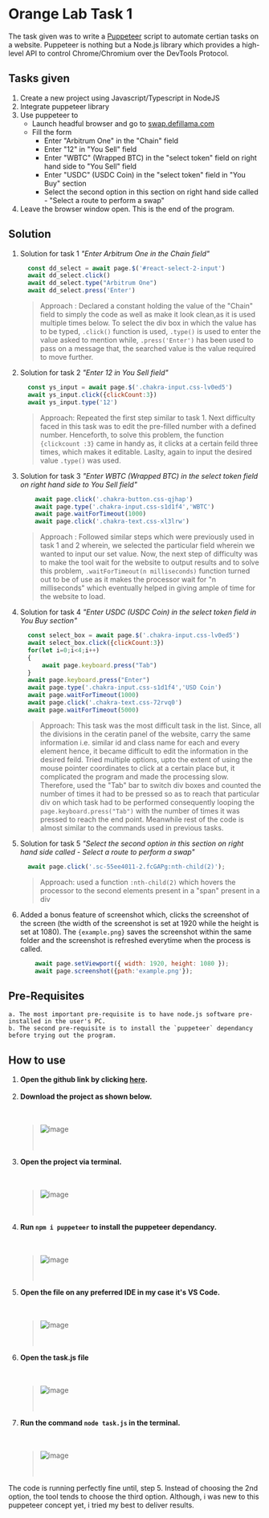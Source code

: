 # Orange Lab Task 1
The task given was to write a [Puppeteer](https://pptr.dev) script to automate certian tasks on a website.
Puppeteer is nothing but a Node.js library which provides a high-level API to control Chrome/Chromium over the DevTools Protocol.
## Tasks given
  1. Create a new project using Javascript/Typescript in NodeJS 
  2. Integrate puppeteer library 
  3. Use puppeteer to
        - Launch headful browser and go to [swap.defillama.com](swap.defillama.com)
        - Fill the form 
          - Enter "Arbitrum One" in the "Chain" field 
          - Enter "12" in "You Sell" field 
          - Enter "WBTC" (Wrapped BTC) in the "select token" field on right hand side to "You Sell" field 
          - Enter "USDC" (USDC Coin) in the "select token" field in "You Buy" section 
          - Select the second option in this section on right hand side called - "Select a route to perform a swap"
  5. Leave the browser window open. This is the end of the program.
## Solution
  1. Solution for task 1 <i>"Enter Arbitrum One in the Chain field"</i>
     ```node.js
       const dd_select = await page.$('#react-select-2-input')
       await dd_select.click()
       await dd_select.type("Arbitrum One")
       await dd_select.press('Enter')
       ```
        > Approach : Declared a constant holding the value of the "Chain" field to simply the code as well as make it look clean,as it             is used multiple times below.
          To select the div box in which the value has to be typed, `.click()` function is used, `.type()` is used to enter the value              asked to mention while, `.press('Enter')` has been used to pass on a message that, the searched value is the value required to           move further.
  2. Solution for task 2 <i>"Enter 12 in You Sell field"</i>
     ```node.js
       const ys_input = await page.$('.chakra-input.css-lv0ed5')
       await ys_input.click({clickCount:3})
       await ys_input.type('12')
     ```
       > Approach: Repeated the first step similar to task 1. Next difficulty faced in this task was to edit the pre-filled number with           a defined number.
         Henceforth, to solve this problem, the function `{clickcount :3}` came in handy as, it clicks at a certain feild three times,            which makes it editable.
         Laslty, again to input the desired value `.type()` was used.

  3. Solution for task 3 <i>"Enter WBTC (Wrapped BTC) in the select token field on right hand side to You Sell field"</i>
     ```node.js
         await page.click('.chakra-button.css-qjhap')
         await page.type('.chakra-input.css-s1d1f4','WBTC')
         await page.waitForTimeout(1000)
         await page.click('.chakra-text.css-xl3lrw')
     ```
       > Approach : Followed similar steps which were previously used in task 1 and 2 wherein, we selected the particular field wherein           we wanted to input our set value. Now, the next step of difficulty was to make the tool wait for the website to output results           and to solve this problem, `.waitForTimeout(n milliseconds)` function turned out to be of use as it makes the processor wait             for "n milliseconds" which eventually helped in giving ample of time for the website to load.
       
  4. Solution for task 4 <i>"Enter USDC (USDC Coin) in the select token field in You Buy section"</i>
     ```node.js
       const select_box = await page.$('.chakra-input.css-lv0ed5')
       await select_box.click({clickCount:3})
       for(let i=0;i<4;i++)
       {
           await page.keyboard.press("Tab")
       }
       await page.keyboard.press("Enter")
       await page.type('.chakra-input.css-s1d1f4','USD Coin')
       await page.waitForTimeout(1000)
       await page.click('.chakra-text.css-72rvq0')
       await page.waitForTimeout(5000)
     ```
       > Approach: This task was the most difficult task in the list. Since, all the divisions in the ceratin panel of the website,               carry the same information i.e. similar id and class name for each and every element hence, it became difficult to edit the              information in the desired feild. Tried multiple options, upto the extent of using the mouse pointer coordinates to click at a           certain place but, it complicated the program and made the processing slow. Therefore, used the "Tab" bar to switch div boxes            and counted the number of times it had to be pressed so as to reach that particular div on which task had to be performed                consequently looping the `page.keyboard.press("Tab")` with the number of times it was pressed to reach the end point.                    Meanwhile rest of the code is almost similar to the commands used in previous tasks.

  5. Solution for task 5 <i>"Select the second option in this section on right hand side called - Select a route to perform a swap"</i>
      ```node.js
        await page.click('.sc-55ee4011-2.fcGAPg:nth-child(2)');
      ```
        > Approach: used a function `:nth-child(2)` which hovers the processor to the second elements present in a "span" present in a             div

  6. Added a bonus feature of screenshot which, clicks the screenshot of the screen (the width of the screenshot is set at 1920 while         the height is set at 1080). The `{example.png}` saves the screenshot within the same folder and the screenshot is refreshed              everytime when the process is called.
        ```node.js
            await page.setViewport({ width: 1920, height: 1080 });
            await page.screenshot({path:'example.png'});
        ```
 
## Pre-Requisites

    a. The most important pre-requisite is to have node.js software pre-installed in the user's PC.
    b. The second pre-requisite is to install the `puppeteer` dependancy before trying out the program.

## How to use
  
  1. **Open the github link by clicking [here](https://github.com/GeekGuy-29/Orange_Lab_Task).** </br></br>
  2. **Download the project as shown below.** </br></br></br>
      > ![image](https://github.com/GeekGuy-29/Orange_Lab_Task/assets/74554911/f719f59a-00a2-44a7-9a20-feb3c013026e)</br></br></br>
  3. **Open the project via terminal.** </br></br></br>
      > ![image](https://github.com/GeekGuy-29/Orange_Lab_Task/assets/74554911/8f71d443-ec56-422d-9a61-4b3a3a1ec698)</br></br></br>
  4. **Run `npm i puppeteer` to install the puppeteer dependancy.** </br></br></br>
      > ![image](https://github.com/GeekGuy-29/Orange_Lab_Task/assets/74554911/fbc8db10-7efd-459e-bcf2-4c66b4246ef0)</br></br></br>
  5. **Open the file on any preferred IDE in my case it's VS Code.** </br></br></br>
      > ![image](https://github.com/GeekGuy-29/Orange_Lab_Task/assets/74554911/59e2752d-02fa-4d15-93f8-3f38065aaef9)</br></br></br>
  6. **Open the task.js file** </br></br></br>
      > ![image](https://github.com/GeekGuy-29/Orange_Lab_Task/assets/74554911/6cab1f81-40c2-42ec-8b13-58af53933a92)</br></br></br>
  7. **Run the command `node task.js` in the terminal.** </br></br></br>
      >  ![image](https://github.com/GeekGuy-29/Orange_Lab_Task/assets/74554911/7d0a7fb9-e031-4c28-b1be-13fdb3defd24)</br></br></br>

     
The code is running perfectly fine until, step 5. Instead of choosing the 2nd option, the tool tends to choose the third option.
Although, i was new to this puppeteer concept yet, i tried my best to deliver results.

